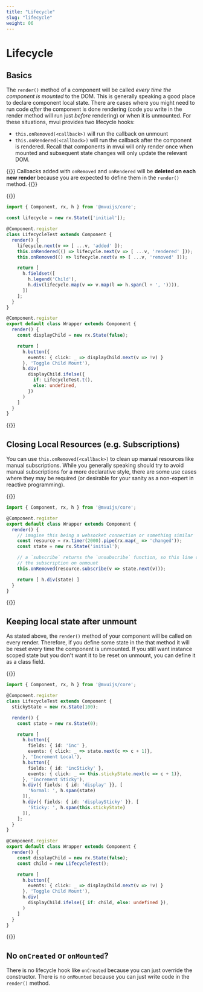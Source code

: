 ```yaml
---
title: "Lifecycle"
slug: "lifecycle"
weight: 06
---
```


# Lifecycle

## Basics

The `render()` method of a component will be called *every time the component is mounted*
to the DOM. This is generally speaking a good place to declare component local
state. There are cases where you might need to run code *after* the component is done
rendering (code you write in the render method will run just *before* rendering) or when
it is unmounted. For these situations, mvui provides two lifecycle hooks:

- `this.onRemoved(<callback>)` will run the callback on unmount
- `this.onRendered(<callback>)` will run the callback after the component is
  rendered. Recall that components in mvui will only render once when mounted and
  subsequent state changes will only update the relevant DOM.

{{<hint info>}}
Callbacks added with `onRemoved` and `onRendered` will be **deleted on each new render**
because you are expected to define them in the `render()` method.
{{</hint>}}

{{<codeview output-height="150px">}}
```typescript
import { Component, rx, h } from '@mvuijs/core';

const lifecycle = new rx.State(['initial']);

@Component.register
class LifecycleTest extends Component {
  render() {
    lifecycle.next(v => [ ...v, 'added' ]);
    this.onRendered(() => lifecycle.next(v => [ ...v, 'rendered' ]));
    this.onRemoved(() => lifecycle.next(v => [ ...v, 'removed' ]));

    return [
      h.fieldset([
        h.legend('Child'),
        h.div(lifecycle.map(v => v.map(l => h.span(l + ', ')))),
      ])
    ];
  }
}

@Component.register
export default class Wrapper extends Component {
  render() {
    const displayChild = new rx.State(false);

    return [
      h.button({
        events: { click: _ => displayChild.next(v => !v) }
      }, 'Toggle Child Mount'),
      h.div(
        displayChild.ifelse({
          if: LifecycleTest.t(),
          else: undefined,
        })
      )
    ]
  }
}
```
{{</codeview>}}

## Closing Local Resources (e.g. Subscriptions)

You can use `this.onRemoved(<callback>)` to clean up manual resources like manual
subscriptions. While you generally speaking should try to avoid manual subscriptions for a
more declarative style, there are some use cases where they may be required (or desirable
for your sanity as a non-expert in reactive programming).

{{<codeview output-height="150px">}}
```typescript
import { Component, rx, h } from '@mvuijs/core';

@Component.register
export default class Wrapper extends Component {
  render() {
    // imagine this being a websocket connection or something similar
    const resource = rx.timer(2000).pipe(rx.map(_ => 'changed'));
    const state = new rx.State('initial');

    // a `subscribe` returns the `unsubscribe` function, so this line cleans up
    // the subscription on onmount
    this.onRemoved(resource.subscribe(v => state.next(v)));

    return [ h.div(state) ]
  }
}
```
{{</codeview>}}

## Keeping local state after unmount

As stated above, the `render()` method of your component will be called on every
render. Therefore, if you define some state in the that method it will be reset every time
the component is unmounted. If you still want instance scoped state but you don't want it
to be reset on unmount, you can define it as a class field.

{{<codeview output-height="150px">}}
```typescript
import { Component, rx, h } from '@mvuijs/core';

@Component.register
class LifecycleTest extends Component {
  stickyState = new rx.State(100);

  render() {
    const state = new rx.State(0);

    return [
      h.button({
        fields: { id: 'inc' },
        events: { click: _ => state.next(c => c + 1)},
      }, 'Increment Local'),
      h.button({
        fields: { id: 'incSticky' },
        events: { click: _ => this.stickyState.next(c => c + 1)},
      }, 'Increment Sticky'),
      h.div({ fields: { id: 'display' }}, [
        'Normal: ', h.span(state)
      ]),
      h.div({ fields: { id: 'displaySticky' }}, [
        'Sticky: ', h.span(this.stickyState)
      ]),
    ];
  }
}

@Component.register
export default class Wrapper extends Component {
  render() {
    const displayChild = new rx.State(false);
    const child = new LifecycleTest();

    return [
      h.button({
        events: { click: _ => displayChild.next(v => !v) }
      }, 'Toggle Child Mount'),
      h.div(
        displayChild.ifelse({ if: child, else: undefined }),
      )
    ]
  }
}
```
{{</codeview>}}

## No `onCreated` or `onMounted`?

There is no lifecycle hook like `onCreated` because you can just override the
constructor. There is no `onMounted` because you can just write code in the `render()`
method.
